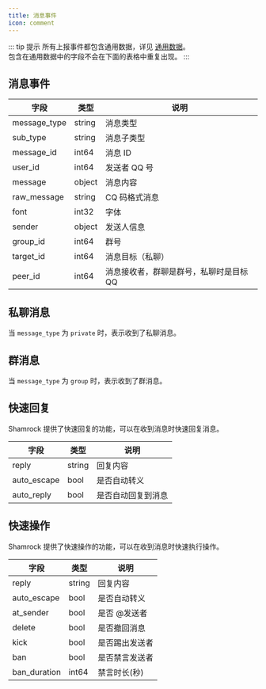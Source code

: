 ```yaml
---
title: 消息事件
icon: comment
---
```


::: tip 提示
所有上报事件都包含通用数据，详见 [通用数据](../general-data.md)。  
包含在通用数据中的字段不会在下面的表格中重复出现。
:::

## 消息事件

| 字段         | 类型   | 说明          |
| ------------ | ------ | ------------- |
| message_type | string | 消息类型      |
| sub_type     | string | 消息子类型    |
| message_id   | int64  | 消息 ID       |
| user_id      | int64  | 发送者 QQ 号  |
| message      | object | 消息内容      |
| raw_message  | string | CQ 码格式消息 |
| font         | int32  | 字体          |
| sender       | object | 发送人信息    |
| group_id     | int64                     | 群号       |
| target_id     | int64                     | 消息目标（私聊）       |
| peer_id      | int64                     | 消息接收者，群聊是群号，私聊时是目标QQ       |

## 私聊消息

当 `message_type` 为 `private` 时，表示收到了私聊消息。

## 群消息

当 `message_type` 为 `group` 时，表示收到了群消息。

## 快速回复

Shamrock 提供了快速回复的功能，可以在收到消息时快速回复消息。

| 字段        | 类型   | 说明         |
| ----------- | ------ | ------------ |
| reply       | string | 回复内容     |
| auto_escape | bool   | 是否自动转义 |
| auto_reply | bool | 是否自动回复到消息 |

## 快速操作

Shamrock 提供了快速操作的功能，可以在收到消息时快速执行操作。

| 字段         | 类型   | 说明           |
| ------------ | ------ | -------------- |
| reply        | string | 回复内容       |
| auto_escape  | bool   | 是否自动转义   |
| at_sender    | bool   | 是否 @发送者   |
| delete       | bool   | 是否撤回消息   |
| kick         | bool   | 是否踢出发送者 |
| ban          | bool   | 是否禁言发送者 |
| ban_duration | int64  | 禁言时长(秒)   |
